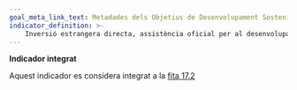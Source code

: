 ```yaml
---
goal_meta_link_text: Metadades dels Objetius de Desenvolupament Sostenible de les Nacions Unides (pdf 894kB)
indicator_definition: >- 
    Inversió estrangera directa, assistència oficial per al desenvolupament i cooperació Sud-Sud en proporció al pressupost nacional total
---
```

**Indicador integrat**

Aquest indicador es considera integrat a la [fita 17.2](/17)